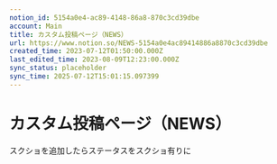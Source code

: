 ```yaml
---
notion_id: 5154a0e4-ac89-4148-86a8-870c3cd39dbe
account: Main
title: カスタム投稿ページ（NEWS）
url: https://www.notion.so/NEWS-5154a0e4ac89414886a8870c3cd39dbe
created_time: 2023-07-12T01:50:00.000Z
last_edited_time: 2023-08-09T12:23:00.000Z
sync_status: placeholder
sync_time: 2025-07-12T15:01:15.097399
---
```

# カスタム投稿ページ（NEWS）

スクショを追加したらステータスをスクショ有りに